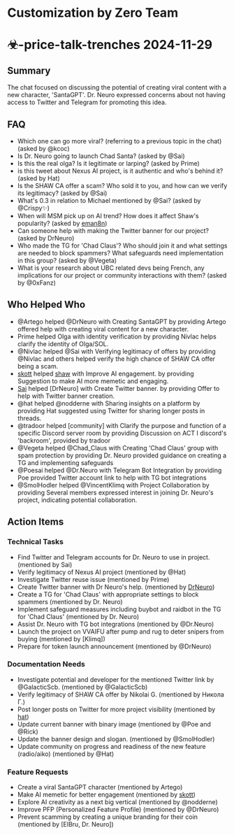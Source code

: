 # Customization by Zero Team

# ☣-price-talk-trenches 2024-11-29

## Summary
The chat focused on discussing the potential of creating viral content with a new character, 'SantaGPT'. Dr. Neuro expressed concerns about not having access to Twitter and Telegram for promoting this idea.

## FAQ
- Which one can go more viral? (referring to a previous topic in the chat) (asked by @kcoc)
- Is Dr. Neuro going to launch Chad Santa? (asked by @Sai)
- Is this the real olga? Is it legitimate or larping? (asked by Prime)
- is this tweet about Nexus AI project, is it authentic and who's behind it? (asked by Hat)
- Is the SHAW CA offer a scam? Who sold it to you, and how can we verify its legitimacy? (asked by @Sai)
- What's 0.3 in relation to Michael mentioned by @Sai? (asked by @Crispy✨)
- When will MSM pick up on AI trend? How does it affect Shaw's popularity? (asked by [eman8n](https://pump.fun/-e235709641))
- Can someone help with making the Twitter banner for our project? (asked by DrNeuro)
- Who made the TG for 'Chad Claus'? Who should join it and what settings are needed to block spammers? What safeguards need implementation in this group? (asked by @Vegeta)
- What is your research about UBC related devs being French, any implications for our project or community interactions with them? (asked by @0xFanz)

## Who Helped Who
- @Artego helped @DrNeuro with Creating SantaGPT by providing Artego offered help with creating viral content for a new character.
- Prime helped Olga with identity verification by providing Nivlac helps clarify the identity of Olga/SOL.
- @Nivlac helped @Sai with Verifying legitimacy of offers by providing @Nivlac and others helped verify the high chance of SHAW CA offer being a scam.
- [skott](https://discordapp.com/users/@me) helped [shaw](https://pump.fun/-FH5Yuax2hg6ct3tM4hPKXjmBFZ2e9TjLiouUK6fApump) with Improve AI engagement. by providing Suggestion to make AI more memetic and engaging.
- [Sai](https://pump.fun/8ayZaoAZGUejEqgaKG1pQ8upy8iXhDdevgCZAHodpump) helped [DrNeuro] with Create Twitter banner. by providing Offer to help with Twitter banner creation.
- @hat helped @nodderne with Sharing insights on a platform by providing Hat suggested using Twitter for sharing longer posts in threads.
- @tradoor helped [community] with Clarify the purpose and function of a specific Discord server room by providing Discussion on ACT I discord's 'backroom', provided by tradoor
- @Vegeta helped @Chad_Claus with Creating 'Chad Claus' group with spam protection by providing Dr. Neuro provided guidance on creating a TG and implementing safeguards
- @Poesai helped @Dr.Neuro with Telegram Bot Integration by providing Poe provided Twitter account link to help with TG bot integrations
- @SmolHodler helped @VincentKlimq with Project Collaboration by providing Several members expressed interest in joining Dr. Neuro's project, indicating potential collaboration.

## Action Items

### Technical Tasks
- Find Twitter and Telegram accounts for Dr. Neuro to use in project. (mentioned by Sai)
- Verify legitimacy of Nexus AI project (mentioned by @Hat)
- Investigate Twitter reuse issue (mentioned by Prime)
- Create Twitter banner with Dr Neuro's help. (mentioned by [DrNeuro](https://pump.fun/8ayZaoAZGUejEqgaKG1pQ8upy8iXhDdevgCZAHodpump))
- Create a TG for 'Chad Claus' with appropriate settings to block spammers (mentioned by Dr. Neuro)
- Implement safeguard measures including buybot and raidbot in the TG for 'Chad Claus' (mentioned by Dr. Neuro)
- Assist Dr. Neuro with TG bot integrations (mentioned by @Dr.Neuro)
- Launch the project on VVAIFU after pump and rug to deter snipers from buying (mentioned by [Klimq])
- Prepare for token launch announcement (mentioned by @DrNeuro)

### Documentation Needs
- Investigate potential and developer for the mentioned Twitter link by @GalacticScb. (mentioned by @GalacticScb)
- Verify legitimacy of SHAW CA offer by Nikolai G. (mentioned by Никола Г.)
- Post longer posts on Twitter for more project visibility (mentioned by [hat](https://discordapp.com/users/@me))
- Update current banner with binary image (mentioned by @Poe and @Rick)
- Update the banner design and slogan. (mentioned by @SmolHodler)
- Update community on progress and readiness of the new feature (radio/aiko) (mentioned by @Hat)

### Feature Requests
- Create a viral SantaGPT character (mentioned by Artego)
- Make AI memetic for better engagement (mentioned by [skott](https://discordapp.com/users/@me))
- Explore AI creativity as a next big vertical (mentioned by @nodderne)
- Improve PFP (Personalized Feature Profile) (mentioned by @DrNeuro)
- Prevent scamming by creating a unique branding for their coin (mentioned by [ElBru, Dr. Neuro])